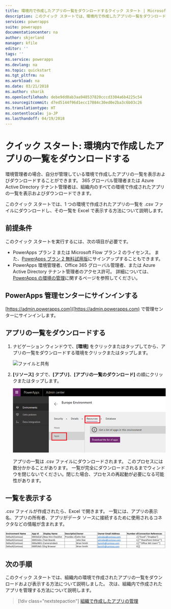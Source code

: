 ```yaml
---
title: 環境内で作成したアプリの一覧をダウンロードするクイック スタート | Microsoft Docs
description: このクイック スタートでは、環境内で作成したアプリの一覧をダウンロードする方法について説明します
services: powerapps
suite: powerapps
documentationcenter: na
author: skjerland
manager: kfile
editor: ''
tags: ''
ms.service: powerapps
ms.devlang: na
ms.topic: quickstart
ms.tgt_pltfrm: na
ms.workload: na
ms.date: 03/21/2018
ms.author: sharik
ms.openlocfilehash: debe9dd0ab3aa948537820cccd3304a6b4225c54
ms.sourcegitcommit: d7ed5144f96d1ecc17084c30ed0e2ba3c6b03c26
ms.translationtype: HT
ms.contentlocale: ja-JP
ms.lasthandoff: 04/19/2018
---
```

# <a name="quickstart-download-a-list-of-apps-created-in-your-environments"></a>クイック スタート: 環境内で作成したアプリの一覧をダウンロードする
環境管理者の場合、自分が管理している環境で作成したアプリの一覧を表示およびダウンロードすることができます。 365 グローバル管理者または Azure Active Directory テナント管理者は、組織内のすべての環境で作成されたアプリの一覧を表示およびダウンロードできます。

このクイック スタートでは、1 つの環境で作成されたアプリの一覧を .csv ファイルにダウンロードし、その一覧を Excel で表示する方法について説明します。

## <a name="prerequisites"></a>前提条件
 このクイック スタートを実行するには、次の項目が必要です。
 * PowerApps プラン 2 または Microsoft Flow プラン 2 のライセンス。 また、[PowerApps プラン 2 無料試用版](https://web.powerapps.com/signup?redirect=marketing&email=)にサインアップすることもできます。
 * PowerApps 環境管理者、Office 365 グローバル管理者、または Azure Active Directory テナント管理者のアクセス許可。 詳細については、[PowerApps の環境の管理](environments-administration.md)に関するページを参照してください。

## <a name="sign-in-to-the-powerapps-admin-center"></a>PowerApps 管理センターにサインインする
[https://admin.powerapps.com]([https://admin.powerapps.com) で管理センターにサインインします。

## <a name="download-the-list-of-apps"></a>アプリの一覧をダウンロードする
1. ナビゲーション ウィンドウで、**[環境]** をクリックまたはタップしてから、アプリの一覧をダウンロードする環境をクリックまたはタップします。

    ![ファイルと共有](./media/admin-view-apps/environment.png)
2. **[リソース]** タブで、**[アプリ]**、**[アプリの一覧のダウンロード]** の順にクリックまたはタップします。

    ![ファイルと共有](./media/admin-view-apps/resources-app.png)

    アプリの一覧は .csv ファイルにダウンロードされます。 このプロセスには数分かかることがあります。 一覧が完全にダウンロードされるまでウィンドウを閉じないでください。閉じた場合、プロセスの再起動が必要になる可能性があります。

## <a name="view-the-list"></a>一覧を表示する
.csv ファイルが作成されたら、Excel で開きます。 一覧には、アプリの表示名、アプリの所有者、アプリがデータ ソースに接続するために使用されるコネクタなどの情報が含まれます。

![ファイルと共有](./media/admin-view-apps/excel-view.png)

## <a name="next-steps"></a>次の手順
このクイック スタートでは、組織内の環境で作成されたアプリの一覧をダウンロードおよび表示する方法について説明しました。 次は、組織内で作成されたアプリを管理する方法について説明します。

> [!div class="nextstepaction"]
> [組織で作成したアプリの管理](admin-manage-apps.md)
